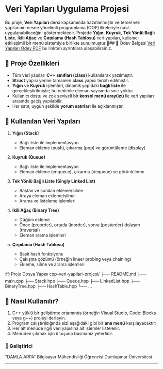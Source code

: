 # Veri Yapıları Uygulama Projesi

Bu proje, **Veri Yapıları** dersi kapsamında hazırlanmıştır ve temel veri yapılarının nesne yönelimli programlama (OOP) ilkeleriyle nasıl uygulanabileceğini göstermektedir. Projede **Yığın**, **Kuyruk**, **Tek Yönlü Bağlı Liste**, **İkili Ağaç** ve **Çırpılama (Hash Tablosu)** veri yapıları, kullanıcı etkileşimli bir menü sistemiyle birlikte sunulmuştur.📄## 📄 Ödev Belgesi [Veri Yapıları Ödev PDF](veri-yapilari.pdf)
 bu linkten ayrıntılara ulaşabilirsiniz.


## 📌 Proje Özellikleri

- Tüm veri yapıları **C++ sınıfları (class)** kullanılarak yazılmıştır.
- **Struct** yapısı yerine tamamen **class** yapısı tercih edilmiştir.
- **Yığın** ve **Kuyruk** işlemleri, dinamik yapıdaki **bağlı liste** ile gerçekleştirilmiştir; bu nedenle eleman sayısında sınır yoktur.
- Kullanıcı dostu ve çok seviyeli bir **konsol menü arayüzü** ile veri yapıları arasında geçiş yapılabilir.
- Her satır, uygun şekilde **yorum satırları** ile açıklanmıştır.

## 🔧 Kullanılan Veri Yapıları

1. **Yığın (Stack)**
   - Bağlı liste ile implementasyon
   - Eleman ekleme (push), çıkarma (pop) ve görüntüleme (display)

2. **Kuyruk (Queue)**
   - Bağlı liste ile implementasyon
   - Eleman ekleme (enqueue), çıkarma (dequeue) ve görüntüleme

3. **Tek Yönlü Bağlı Liste (Singly Linked List)**
   - Baştan ve sondan ekleme/silme
   - Araya eleman ekleme/silme
   - Arama ve listeleme işlemleri

4. **İkili Ağaç (Binary Tree)**
   - Düğüm ekleme
   - Önce (preorder), ortada (inorder), sonra (postorder) dolaşım (traversal)
   - Eleman arama işlemleri

5. **Çırpılama (Hash Tablosu)**
   - Basit hash fonksiyonu
   - Çakışma çözümü (örneğin lineer probing veya chaining)
   - Ekleme, silme ve arama işlemleri

📦 Proje Dosya Yapısı
cpp-veri-yapilari-projesi/
├── README.md
├── main.cpp
├── Stack.hpp
├── Queue.hpp
├── LinkedList.hpp
├── BinaryTree.hpp
├── HashTable.hpp
└── ...

## 🚀 Nasıl Kullanılır?

1. C++ yüklü bir geliştirme ortamında (örneğin Visual Studio, Code::Blocks veya g++) projeyi derleyin.
2. Program çalıştırıldığında sizi aşağıdaki gibi bir **ana menü** karşılayacaktır:
3. Her alt menüde ilgili veri yapısına ait işlemler listelenir.
4. Menüden çıkmak için `6` tuşuna basmanız yeterlidir.


### 👤 Geliştirici

"DAMLA ARPA"
Bilgisayar Mühendisliği  Öğrencisi
Dumlupınar Üniversitesi 

---



